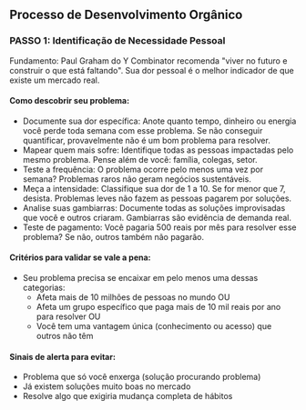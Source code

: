 ## Processo de Desenvolvimento Orgânico

### PASSO 1: Identificação de Necessidade Pessoal

Fundamento: Paul Graham do Y Combinator recomenda "viver no futuro e construir o que está faltando". Sua dor pessoal é o melhor indicador de que existe um mercado real.

#### Como descobrir seu problema:
- Documente sua dor específica: Anote quanto tempo, dinheiro ou energia você perde toda semana com esse problema. Se não conseguir quantificar, provavelmente não é um bom problema para resolver.
- Mapear quem mais sofre: Identifique todas as pessoas impactadas pelo mesmo problema. Pense além de você: família, colegas, setor.
- Teste a frequência: O problema ocorre pelo menos uma vez por semana? Problemas raros não geram negócios sustentáveis.
- Meça a intensidade: Classifique sua dor de 1 a 10. Se for menor que 7, desista. Problemas leves não fazem as pessoas pagarem por soluções.
- Analise suas gambiarras: Documente todas as soluções improvisadas que você e outros criaram. Gambiarras são evidência de demanda real.
- Teste de pagamento: Você pagaria 500 reais por mês para resolver esse problema? Se não, outros também não pagarão.

#### Critérios para validar se vale a pena:
- Seu problema precisa se encaixar em pelo menos uma dessas categorias:
    - Afeta mais de 10 milhões de pessoas no mundo OU
    - Afeta um grupo específico que paga mais de 10 mil reais por ano para resolver OU
    - Você tem uma vantagem única (conhecimento ou acesso) que outros não têm

#### Sinais de alerta para evitar:
- Problema que só você enxerga (solução procurando problema)
- Já existem soluções muito boas no mercado
- Resolve algo que exigiria mudança completa de hábitos
